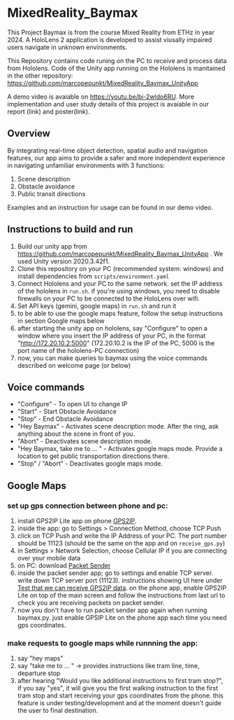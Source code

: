 # MixedReality_Baymax
This Project Baymax is from the course Mixed Reality from ETHz in year 2024. A HoloLens 2 application is developed to assist viusally impaired users navigate in unknown environments.

This Repository contains code runing on the PC to receive and process data from Hololens. Code of the Unity app running on the Hololens is manitained in the other repository: https://github.com/marcopepunkt/MixedReality_Baymax_UnityApp

A demo video is avaiable on https://youtu.be/bi-2wldo6RU. More implementation and user study details of this project is avaiable in our report (link) and poster(link).

## Overview
By integrating real-time object detection, spatial audio and navigation features, our app aims to provide a safer and more independent experience in navigating unfamiliar environments with 3 functions:
1. Scene description
2. Obstacle avoidance
3. Public transit directions

Examples and an instruction for usage can be found in our demo video.

## Instructions to build and run
1. Build our unity app from https://github.com/marcopepunkt/MixedReality_Baymax_UnityApp . We used Unity version 2020.3.42f1.
2. Clone this repository on your PC (recommended system: windows) and install dependencies from `scripts/environment.yaml`
3. Connect Hololens and your PC to the same network. set the IP address of the hololens in `run.sh`. if you're using windows, you need to disable firewalls on your PC to be connected to the HoloLens over wifi.
4. Set API keys (gemini, google maps) in `run.sh` and run it
5. to be able to use the google maps feature, follow the setup instructions in section Google maps below
6. after starting the unity app on hololens, say "Configure" to open a window where you insert the IP address of your PC, in the format "http://172.20.10.2:5000" (172.20.10.2 is the IP of the PC, 5000 is the port name of the hololens-PC connection)
7. now, you can make queries to baymax using the voice commands described on welcome page (or below)

## Voice commands
- "Configure" - To open UI to change IP 
- "Start" - Start Obstacle Avoidance
- "Stop" - End Obstacle Avoidance
- "Hey Baymax" - Activates scene description mode. After the ring, ask anything about the scene in front of you.
- "Abort" - Deactivates scene description mode.
- "Hey Baymax, take me to ... " - Activates google maps mode. Provide a location to get public transportation directions there.
- "Stop" / "Abort" - Deactivates google maps mode.

## Google Maps

### set up gps connection between phone and pc:
1. install GPS2IP Lite app on phone [GPS2IP](https://www.google.com/url?sa=t&source=web&rct=j&opi=89978449&url=https://apps.apple.com/us/app/gps2ip-lite/id1562823492&ved=2ahUKEwjtvvLtoKKKAxXThv0HHX4zIIwQFnoECBcQAQ&usg=AOvVaw3MjoYW7jSYqW38cMqiVWUS).
2. inside the app: go to Settings > Connection Method, choose TCP Push
3. click on TCP Push and write the IP Address of your PC. The port number should be 11123 (should be the same on the app and on `receive_gps.py`)
4. in Settings > Network Selection, choose Cellular IP if you are connecting over your mobile data
5. on PC: download [Packet Sender](http://packetsender.com/)
6. inside the packet sender app; go to settings and enable TCP server. write down TCP server port (11123). instructions showing UI here under [Test that we can receive GPS2IP data](https://capsicumdreams.com/gps2ip/tcpPushMode.php). on the phone app, enable GPS2IP Lite on top of the main screen and follow the instructions from last url to check you are receiving packets on packet sender.
7. now you don't have to run packet sender app again when running baymax.py. just enable GPSIP Lite on the phone app each time you need gps coordinates.

### make requests to google maps while runnning the app:
1. say "hey maps"
2. say "take me to ... " -> provides instructions like tram line, time, departure stop
3. after hearing "Would you like additional instructions to first tram stop?", if you say "yes", it will give you the first walking instruction to the first tram stop and start receiving your gps coordinates from the phone. this feature is under testing/development and at the moment doesn't guide the user to final destination.

